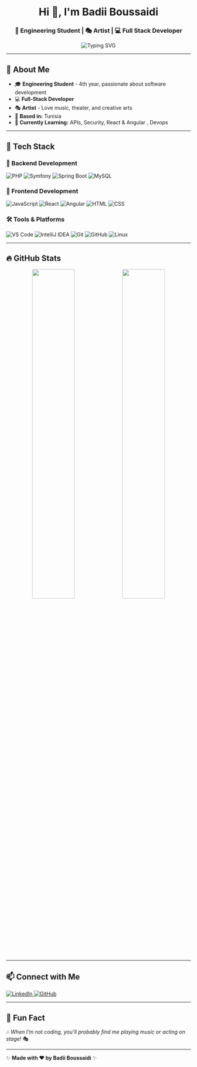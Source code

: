 <h1 align="center">Hi 👋, I'm Badii Boussaidi</h1>
<h3 align="center">🚀 Engineering Student | 🎭 Artist | 💻 Full Stack Developer </h3>

<p align="center">
  <img src="https://readme-typing-svg.demolab.com?font=Fira+Code&size=22&pause=1000&color=ff9900&width=500&lines=Engineering+Student+%7C+Full-Stack+Developer;Symfony+%7C+Spring+Boot+%7C+React+%7C+Angular;Lifelong+Learner+%7C+Problem+Solver" alt="Typing SVG" />
</p>

---

## 🚀 About Me

- 🎓 **Engineering Student** - 4th year, passionate about software development  
- 💻 **Full-Stack Developer** 
- 🎭 **Artist** - Love music, theater, and creative arts  
- 📍 **Based in:**  Tunisia  
- 🎯 **Currently Learning:**  APIs, Security, React & Angular , Devops

---

## 🌟 Tech Stack

### **🚀 Backend Development**
![PHP](https://img.shields.io/badge/PHP-777BB4?style=for-the-badge&logo=php&logoColor=white)
![Symfony](https://img.shields.io/badge/Symfony-000000?style=for-the-badge&logo=symfony&logoColor=white)
![Spring Boot](https://img.shields.io/badge/Spring%20Boot-6DB33F?style=for-the-badge&logo=spring-boot&logoColor=white)
![MySQL](https://img.shields.io/badge/MySQL-4479A1?style=for-the-badge&logo=mysql&logoColor=white)

### **🎨 Frontend Development**
![JavaScript](https://img.shields.io/badge/JavaScript-F7DF1E?style=for-the-badge&logo=javascript&logoColor=black)
![React](https://img.shields.io/badge/React-61DAFB?style=for-the-badge&logo=react&logoColor=black)
![Angular](https://img.shields.io/badge/Angular-DD0031?style=for-the-badge&logo=angular&logoColor=white)
![HTML](https://img.shields.io/badge/HTML-E34F26?style=for-the-badge&logo=html5&logoColor=white)
![CSS](https://img.shields.io/badge/CSS-1572B6?style=for-the-badge&logo=css3&logoColor=white)

### **🛠️ Tools & Platforms**
![VS Code](https://img.shields.io/badge/VS_Code-0078D4?style=for-the-badge&logo=visual-studio-code&logoColor=white)
![IntelliJ IDEA](https://img.shields.io/badge/IntelliJ%20IDEA-000000?style=for-the-badge&logo=intellij-idea&logoColor=white)
![Git](https://img.shields.io/badge/Git-F05032?style=for-the-badge&logo=git&logoColor=white)
![GitHub](https://img.shields.io/badge/GitHub-181717?style=for-the-badge&logo=github&logoColor=white)
![Linux](https://img.shields.io/badge/Linux-FCC624?style=for-the-badge&logo=linux&logoColor=black)

---

## 🔥 GitHub Stats  

<p align="center">
  <img src="https://github-readme-stats.vercel.app/api?username=BoussaidiBadii&show_icons=true&theme=dark&hide_border=true" width="48%" />
  <img src="https://github-readme-streak-stats.herokuapp.com/?user=BoussaidiBadii&theme=dark&hide_border=true" width="48%" />
</p>

---

## 📫 Connect with Me  
<p align="left">
  <a href="[https://www.linkedin.com/in/badii-boussaidi](https://www.linkedin.com/in/badii-boussaidi-030744208/)" target="_blank">
    <img src="https://img.shields.io/badge/LinkedIn-0A66C2?style=for-the-badge&logo=linkedin&logoColor=white" alt="LinkedIn">
  </a>

  <a href="https://github.com/BadiiBoussaidi">
    <img src="https://img.shields.io/badge/GitHub-181717?style=for-the-badge&logo=github&logoColor=white" alt="GitHub">
  </a>
</p>

---

## 🎵 Fun Fact  
🎶 *When I’m not coding, you’ll probably find me playing music or acting on stage!* 🎭  

---

✨ **Made with ❤️ by Badii Boussaidi** ✨
